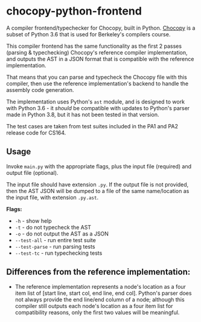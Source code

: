 # chocopy-python-frontend

A compiler frontend/typechecker for Chocopy, built in Python. [Chocopy](https://chocopy.org/) is a subset of Python 3.6 that is used for Berkeley's compilers course. 

This compiler frontend has the same functionality as the first 2 passes (parsing & typechecking) Chocopy's reference compiler implementation, and outputs the AST in a JSON format that is compatible with the reference implementation. 

That means that you can parse and typecheck the Chocopy file with this compiler, then use the reference implementation's backend to handle the assembly code generation.

The implementation uses Python's `ast` module, and is designed to work with Python 3.6 - it _should_ be compatible with updates to Python's parser made in Python 3.8, but it has not been tested in that version.

The test cases are taken from test suites included in the PA1 and PA2 release code for CS164.

## Usage

Invoke `main.py` with the appropriate flags, plus the input file (required) and output file (optional). 

The input file should have extension `.py`. If the output file is not provided, then the AST JSON will be dumped to a file of the same name/location as the input file, with extension `.py.ast`.

**Flags:**

- `-h` - show help
- `-t` - do not typecheck the AST
- `-o` - do not output the AST as a JSON
- `--test-all` - run entire test suite
- `--test-parse` - run parsing tests
- `--test-tc` - run typechecking tests

## Differences from the reference implementation:
- The reference implementation represents a node's location as a four item list of \[start line, start col, end line, end col]. Python's parser does not always provide the end line/end column of a node; although this compiler still outputs each node's location as a four item list for compatibility reasons, only the first two values will be meaningful.

